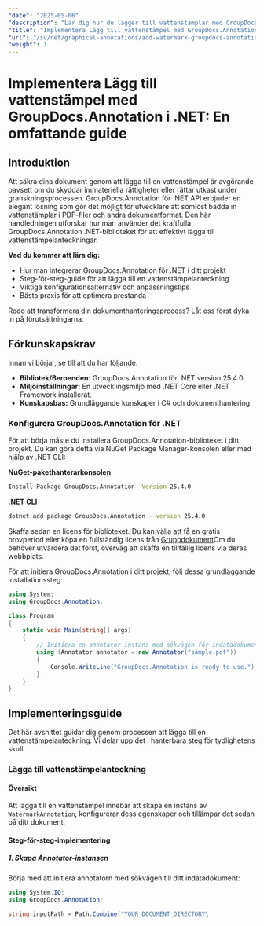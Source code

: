 ```yaml
---
"date": "2025-05-06"
"description": "Lär dig hur du lägger till vattenstämplar med GroupDocs.Annotation för .NET. Den här guiden beskriver installation, steg-för-steg-implementering och bästa praxis för att säkra och varumärkesskydda dokument."
"title": "Implementera Lägg till vattenstämpel med GroupDocs.Annotation i .NET &#5; En omfattande guide för dokumentsäkerhet och varumärkesbyggande"
"url": "/sv/net/graphical-annotations/add-watermark-groupdocs-annotation-net-guide/"
"weight": 1
---
```


# Implementera Lägg till vattenstämpel med GroupDocs.Annotation i .NET: En omfattande guide

## Introduktion

Att säkra dina dokument genom att lägga till en vattenstämpel är avgörande oavsett om du skyddar immateriella rättigheter eller rättar utkast under granskningsprocessen. GroupDocs.Annotation för .NET API erbjuder en elegant lösning som gör det möjligt för utvecklare att sömlöst bädda in vattenstämplar i PDF-filer och andra dokumentformat. Den här handledningen utforskar hur man använder det kraftfulla GroupDocs.Annotation .NET-biblioteket för att effektivt lägga till vattenstämpelanteckningar.

**Vad du kommer att lära dig:**
- Hur man integrerar GroupDocs.Annotation för .NET i ditt projekt
- Steg-för-steg-guide för att lägga till en vattenstämpelanteckning
- Viktiga konfigurationsalternativ och anpassningstips
- Bästa praxis för att optimera prestanda

Redo att transformera din dokumenthanteringsprocess? Låt oss först dyka in på förutsättningarna.

## Förkunskapskrav

Innan vi börjar, se till att du har följande:
- **Bibliotek/Beroenden:** GroupDocs.Annotation för .NET version 25.4.0.
- **Miljöinställningar:** En utvecklingsmiljö med .NET Core eller .NET Framework installerat.
- **Kunskapsbas:** Grundläggande kunskaper i C# och dokumenthantering.

### Konfigurera GroupDocs.Annotation för .NET

För att börja måste du installera GroupDocs.Annotation-biblioteket i ditt projekt. Du kan göra detta via NuGet Package Manager-konsolen eller med hjälp av .NET CLI:

**NuGet-pakethanterarkonsolen**
```bash
Install-Package GroupDocs.Annotation -Version 25.4.0
```

**\.NET CLI**
```bash
dotnet add package GroupDocs.Annotation --version 25.4.0
```

Skaffa sedan en licens för biblioteket. Du kan välja att få en gratis provperiod eller köpa en fullständig licens från [Gruppdokument](https://purchase.groupdocs.com/buy)Om du behöver utvärdera det först, överväg att skaffa en tillfällig licens via deras webbplats.

För att initiera GroupDocs.Annotation i ditt projekt, följ dessa grundläggande installationssteg:

```csharp
using System;
using GroupDocs.Annotation;

class Program
{
    static void Main(string[] args)
    {
        // Initiera en annotator-instans med sökvägen för indatadokumentet.
        using (Annotator annotator = new Annotator("sample.pdf"))
        {
            Console.WriteLine("GroupDocs.Annotation is ready to use.");
        }
    }
}
```

## Implementeringsguide

Det här avsnittet guidar dig genom processen att lägga till en vattenstämpelanteckning. Vi delar upp det i hanterbara steg för tydlighetens skull.

### Lägga till vattenstämpelanteckning

#### Översikt
Att lägga till en vattenstämpel innebär att skapa en instans av `WatermarkAnnotation`, konfigurerar dess egenskaper och tillämpar det sedan på ditt dokument.

#### Steg-för-steg-implementering

##### 1. Skapa Annotator-instansen
Börja med att initiera annotatorn med sökvägen till ditt indatadokument:

```csharp
using System.IO;
using GroupDocs.Annotation;

string inputPath = Path.Combine("YOUR_DOCUMENT_DIRECTORY\